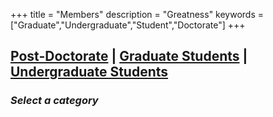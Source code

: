 +++
title = "Members"
description = "Greatness"
keywords = ["Graduate","Undergraduate","Student","Doctorate"]
+++

## [Post-Doctorate](/pgrad/) | [Graduate Students](/grad/) | [Undergraduate Students](/under/)

### _Select a category_
<br>
<br> 

